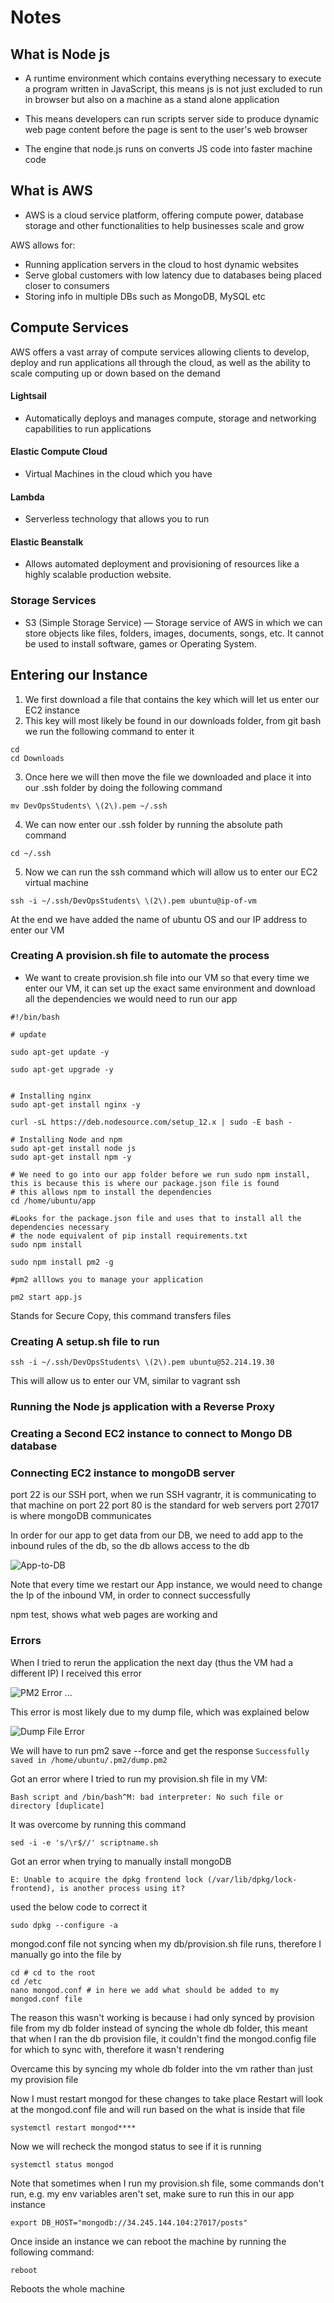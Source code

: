 # Notes


## What is Node js

- A runtime environment which contains everything necessary to execute a program written in JavaScript,
this means js is not just excluded to run in browser but also on a machine as a stand alone application

- This means developers can run scripts server side to produce dynamic web page content before
the page is sent to the user's web browser

- The engine that node.js runs on converts JS code into faster machine code



## What is AWS
- AWS is a cloud service platform, offering compute power, database storage and other functionalities to help businesses
scale and grow

AWS allows for:
- Running application servers in the cloud to host dynamic websites
- Serve global customers with low latency due to databases being placed closer to consumers
- Storing info in multiple DBs such as MongoDB, MySQL etc



## Compute Services

AWS offers a vast array of compute services allowing clients to develop, deploy and run applications all through the cloud,
as well as the ability to scale computing up or down based on the demand


#### Lightsail
- Automatically deploys and manages compute, storage and networking capabilities to run applications

#### Elastic Compute Cloud
- Virtual Machines in the cloud which you have 

#### Lambda
- Serverless technology that allows you to run 

#### Elastic Beanstalk
- Allows automated deployment and provisioning of resources like a highly scalable production website.


### Storage Services
- S3 (Simple Storage Service) — Storage service of AWS in which we can store objects like files, folders, images,
documents, songs, etc. It cannot be used to install software, games or Operating System.



## Entering our Instance 

1) We first download a file that contains the key which will let us enter our EC2 instance
2) This key will most likely be found in our downloads folder, from git bash we run the following command to enter it
```commandline
cd
cd Downloads
```

3) Once here we will then move the file we downloaded and place it into our .ssh folder by doing the following command
```commandline
mv DevOpsStudents\ \(2\).pem ~/.ssh
```

4) We can now enter our .ssh folder by running the absolute path command
```commandline
cd ~/.ssh
```

5) Now we can run the ssh command which will allow us to enter our EC2 virtual machine
```commandline
ssh -i ~/.ssh/DevOpsStudents\ \(2\).pem ubuntu@ip-of-vm
```
At the end we have added the name of ubuntu OS and our IP address to enter our VM



### Creating A provision.sh file to automate the process

- We want to create provision.sh file into our VM so that every time we enter our VM, it can set up the exact same environment
and download all the dependencies we would need to run our app


```commandline
#!/bin/bash

# update

sudo apt-get update -y

sudo apt-get upgrade -y


# Installing nginx
sudo apt-get install nginx -y

curl -sL https://deb.nodesource.com/setup_12.x | sudo -E bash -

# Installing Node and npm
sudo apt-get install node js
sudo apt-get install npm -y

# We need to go into our app folder before we run sudo npm install, this is because this is where our package.json file is found
# this allows npm to install the dependencies
cd /home/ubuntu/app

#Looks for the package.json file and uses that to install all the dependencies necessary
# the node equivalent of pip install requirements.txt
sudo npm install

sudo npm install pm2 -g

#pm2 alllows you to manage your application

pm2 start app.js
```
Stands for Secure Copy, this command transfers files

### Creating A setup.sh file to run 


```commandline
ssh -i ~/.ssh/DevOpsStudents\ \(2\).pem ubuntu@52.214.19.30
```
This will allow us to enter our VM, similar to vagrant ssh



### Running the Node js application with a Reverse Proxy            


### Creating a Second EC2 instance to connect to Mongo DB database

### Connecting EC2 instance to mongoDB server

port 22 is our SSH port, when we run SSH vagrantr, it is communicating to that machine on port 22
port 80 is the standard for web servers
port 27017 is where mongoDB communicates

In order for our app to get data from our DB, we need to add app to the inbound rules of the db, so the db allows access
to the db

![App-to-DB](images/Adding-App-security-group-to-IP.png)

Note that every time we restart our App instance, we would need to change the Ip of the inbound VM, in order to connect
successfully


npm test, shows what web pages are working and





### Errors

When I tried to rerun the application the next day (thus the VM had a different IP) I received this error

![PM2 Error](images/pm2-error.png)
...

This error is most likely due to my dump file, which was explained below

![Dump File Error](images/dump-file-error.png)

We will have to run pm2 save --force
and get the response ``` Successfully saved in /home/ubuntu/.pm2/dump.pm2 ```


Got an error where I tried to run my provision.sh file in my VM:

```commandline
Bash script and /bin/bash^M: bad interpreter: No such file or directory [duplicate]

```
It was overcome by running this command
```
sed -i -e 's/\r$//' scriptname.sh
```

Got an error when trying to manually install mongoDB

```commandline
E: Unable to acquire the dpkg frontend lock (/var/lib/dpkg/lock-frontend), is another process using it?
```

used the below code to correct it
```commandline
sudo dpkg --configure -a
```


mongod.conf file not syncing when my db/provision.sh file runs, therefore I manually go into the file by
```commandline
cd # cd to the root 
cd /etc
nano mongod.conf # in here we add what should be added to my mongod.conf file
```


The reason this wasn't working is because i had only synced by provision file from my db folder instead of syncing the
whole db folder, this meant that when I ran the db provision file, it couldn't find the mongod.config file for which to
sync with, therefore it wasn't rendering 

Overcame this by syncing my whole db folder into the vm rather than just my provision file

Now I must restart mongod for these changes to take place
Restart will look at the mongod.conf file and will run based on the what is inside that file
```commandline
systemctl restart mongod****
```

Now we will recheck the mongod status to see if it is running
```commandline
systemctl status mongod
```

Note that sometimes when I run my provision.sh file, some commands don't run, e.g. my env variables aren't set,
make sure to run this in our app instance
```commandline
export DB_HOST="mongodb://34.245.144.104:27017/posts"
```


Once inside an instance we can reboot the machine by running the following command:
```commandline
reboot
```

Reboots the whole machine